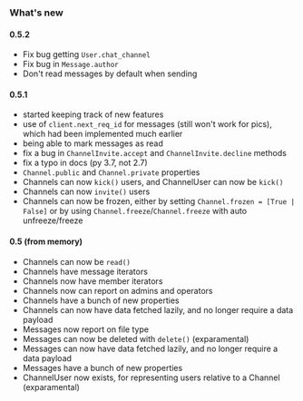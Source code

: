 ### What's new

#### 0.5.2
- Fix bug getting `User.chat_channel`
- Fix bug in `Message.author`
- Don't read messages by default when sending

#### 0.5.1
- started keeping track of new features
- use of `client.next_req_id` for messages (still won't work for pics), which had been implemented much earlier
- being able to mark messages as read
- fix a bug in `ChannelInvite.accept` and `ChannelInvite.decline` methods
- fix a typo in docs (py 3.7, not 2.7)
- `Channel.public` and `Channel.private` properties
- Channels can now `kick()` users, and ChannelUser can now be `kick()`
- Channels can now `invite()` users
- Channels can now be frozen, either by setting `Channel.frozen = [True | False]` or by using `Channel.freeze`/`Channel.freeze` with auto unfreeze/freeze

#### 0.5 (from memory)
- Channels can now be `read()`
- Channels have message iterators
- Channels now have member iterators
- Channels now can report on admins and operators
- Channels have a bunch of new properties
- Channels can now have data fetched lazily, and no longer require a data payload
- Messages now report on file type
- Messages can now be deleted with `delete()` (exparamental)
- Messages can now have data fetched lazily, and no longer require a data payload
- Messages have a bunch of new properties
- ChannelUser now exists, for representing users relative to a Channel (exparamental)
